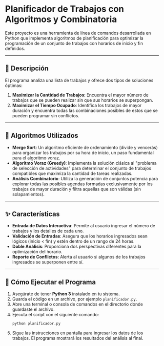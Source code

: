 # Planificador de Trabajos con Algoritmos y Combinatoria

Este proyecto es una herramienta de línea de comandos desarrollada en Python que implementa algoritmos de planificación para optimizar la programación de un conjunto de trabajos con horarios de inicio y fin definidos.

---

## 📜 Descripción

El programa analiza una lista de trabajos y ofrece dos tipos de soluciones óptimas:

1.  **Maximizar la Cantidad de Trabajos**: Encuentra el mayor número de trabajos que se pueden realizar sin que sus horarios se superpongan.
2.  **Maximizar el Tiempo Ocupado**: Identifica los trabajos de mayor duración y encuentra todas las combinaciones posibles de estos que se pueden programar sin conflictos.

---

## 🧠 Algoritmos Utilizados

* **Merge Sort**: Un algoritmo eficiente de ordenamiento (divide y vencerás) para organizar los trabajos por su hora de inicio, un paso fundamental para el algoritmo voraz.
* **Algoritmo Voraz (Greedy)**: Implementa la solución clásica al "problema de selección de actividades" para determinar el conjunto de trabajos compatibles que maximiza la cantidad de tareas realizadas.
* **Análisis Combinatorio**: Utiliza la generación de conjuntos potencia para explorar todas las posibles agendas formadas exclusivamente por los trabajos de mayor duración y filtra aquellas que son válidas (sin solapamientos).

---

## ✨ Características

* **Entrada de Datos Interactiva**: Permite al usuario ingresar el número de trabajos y los detalles de cada uno.
* **Validación de Entradas**: Asegura que los horarios ingresados sean lógicos (inicio < fin) y estén dentro de un rango de 24 horas.
* **Doble Análisis**: Proporciona dos perspectivas diferentes para la optimización del horario.
* **Reporte de Conflictos**: Alerta al usuario si algunos de los trabajos ingresados se superponen entre sí.

---

## 🚀 Cómo Ejecutar el Programa

1.  Asegúrate de tener **Python 3** instalado en tu sistema.
2.  Guarda el código en un archivo, por ejemplo `planificador.py`.
3.  Abre una terminal o consola de comandos en el directorio donde guardaste el archivo.
4.  Ejecuta el script con el siguiente comando:
    ```bash
    python planificador.py
    ```
5.  Sigue las instrucciones en pantalla para ingresar los datos de los trabajos. El programa mostrará los resultados del análisis al final.
